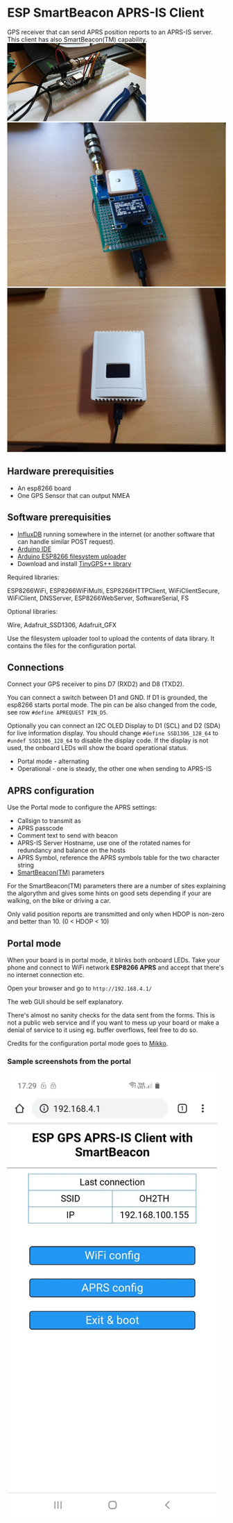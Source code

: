 # ESP SmartBeacon APRS-IS Client
GPS receiver that can send APRS position reports to an APRS-IS server. This client has also SmartBeacon(TM) capability.
![ESPGPS Proto](s/ESPGPS-proto.jpg)
![ESPGPS Almost there](s/ESPGPS-almost.jpg)
![ESPGPS Final casing](s/ESPGPS-final.jpg)


## Hardware prerequisities
- An esp8266 board
- One GPS Sensor that can output NMEA

## Software prerequisities
- [InfluxDB](https://www.influxdata.com/) running somewhere in the internet
(or another software that can handle similar POST request).
- [Arduino IDE](https://www.arduino.cc/en/main/software)
- [Arduino ESP8266 filesystem uploader](https://github.com/esp8266/arduino-esp8266fs-plugin)
- Download and install [TinyGPS++ library](http://arduiniana.org/libraries/tinygpsplus/)

Required libraries:

ESP8266WiFi, ESP8266WiFiMulti,  ESP8266HTTPClient, WiFiClientSecure, WiFiClient, DNSServer, ESP8266WebServer, SoftwareSerial, FS

Optional libraries:

Wire, Adafruit_SSD1306, Adafruit_GFX

Use the filesystem uploader tool to upload the contents of data library. It contains the files for
the configuration portal.

## Connections
Connect your GPS receiver to pins D7 (RXD2) and D8 (TXD2). 

You can connect a switch between D1 and GND. If D1 is grounded, the esp8266 starts portal mode. The pin can be
also changed from the code, see row `#define APREQUEST PIN_D5`.

Optionally you can connect an I2C OLED Display to D1 (SCL) and D2 (SDA) for live information display. 
You should change `#define SSD1306_128_64` to `#undef SSD1306_128_64` to disable the display code. If the display is not used,
the onboard LEDs will show the board operational status.
- Portal mode - alternating
- Operational - one is steady, the other one when sending to APRS-IS

## APRS configuration
Use the Portal mode to configure the APRS settings:
- Callsign to transmit as
- APRS passcode
- Comment text to send with beacon
- APRS-IS Server Hostname, use one of the rotated names for redundancy and balance on the hosts
- APRS Symbol, reference the APRS symbols table for the two character string
- [SmartBeacon(TM)](http://www.hamhud.net/hh2/smartbeacon.html) parameters

For the SmartBeacon(TM) parameters there are a number of sites explaining the algorythm and gives some hints on good sets depending if your are walking, on the bike or driving a car. 

Only valid position reports are transmitted and only when HDOP is non-zero and better than 10. (0 < HDOP < 10)

## Portal mode
When your board is in portal mode, it blinks both onboard LEDs. Take your phone and connect to WiFi network 
**ESP8266 APRS** and accept that there's no internet connection etc.

Open your browser and go to `http://192.168.4.1/`

The web GUI should be self explanatory.

There's almost no sanity checks for the data sent from the forms. This is not a public web service and if you
want to mess up your board or make a denial of service to it using eg. buffer overflows, feel free to do so.

Credits for the configuration portal mode goes to [Mikko](https://github.com/oh2mp/).

### Sample screenshots from the portal
![screenshot](s/screenshot.jpg)
